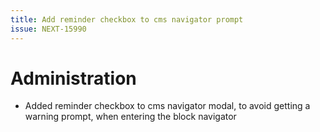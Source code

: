 ```yaml
---
title: Add reminder checkbox to cms navigator prompt
issue: NEXT-15990
---
```

# Administration
* Added reminder checkbox to cms navigator modal, to avoid getting a warning prompt, when entering the block navigator
